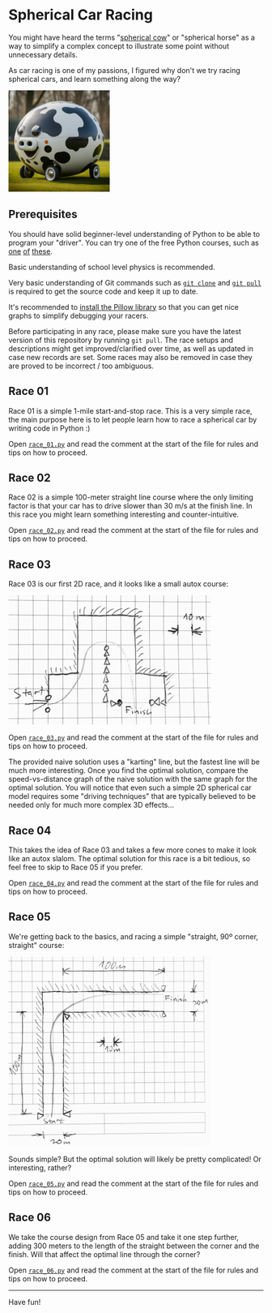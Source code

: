 # Spherical Car Racing

You might have heard the terms
"[spherical cow](https://en.wikipedia.org/wiki/Spherical_cow)"
or "spherical horse" as a way to simplify a complex concept to illustrate some
point without unnecessary details.

As car racing is one of my passions, I figured why don't we try racing spherical
cars, and learn something along the way?

![A spherical car](images/spherical-cow-car.jpg)

## Prerequisites

You should have solid beginner-level understanding of Python to be able to program
your "driver". You can try one of the free Python courses, such as
[one](https://www.mathplanet.com/education/programming)
[of](https://www.coursera.org/professional-certificates/google-it-automation)
[these](https://www.udemy.com/course/math-with-python/).

Basic understanding of school level physics is recommended.

Very basic understanding of Git commands such as
[`git clone`](https://docs.github.com/en/repositories/creating-and-managing-repositories/cloning-a-repository)
and
[`git pull`](https://docs.github.com/en/get-started/using-git/getting-changes-from-a-remote-repository)
is required to get the source code and keep it up to date.

It's recommended to
[install the Pillow library](https://pillow.readthedocs.io/en/stable/installation.html)
so that you can get nice graphs to simplify debugging your racers.

Before participating in any race, please make sure you have the latest version
of this repository by running `git pull`. The race setups and descriptions might
get improved/clarified over time, as well as updated in case new records are set.
Some races may also be removed in case they are proved to be incorrect / too ambiguous.

## Race 01

Race 01 is a simple 1-mile start-and-stop race.
This is a very simple race, the main purpose here is to let people learn how to
race a spherical car by writing code in Python :)

Open [`race_01.py`](race_01.py) and read the comment at the start of the file
for rules and tips on how to proceed.

## Race 02

Race 02 is a simple 100-meter straight line course where the only limiting
factor is that your car has to drive slower than 30 m/s at the finish line.
In this race you might learn something interesting and counter-intuitive.

Open [`race_02.py`](race_02.py) and read the comment at the start of the file
for rules and tips on how to proceed.

## Race 03

Race 03 is our first 2D race, and it looks like a small autox course:

![Race 03 course layout](images/race-03-course.jpg)

Open [`race_03.py`](race_03.py) and read the comment at the start of the file
for rules and tips on how to proceed.

The provided naive solution uses a "karting" line, but the fastest line will
be much more interesting. Once you find the optimal solution, compare the
speed-vs-distance graph of the naive solution with the same graph for the
optimal solution. You will notice that even such a simple 2D spherical car model
requires some "driving techniques" that are typically believed to be needed only
for much more complex 3D effects...

## Race 04

This takes the idea of Race 03 and takes a few more cones to make it look like
an autox slalom. The optimal solution for this race is a bit tedious, so feel
free to skip to Race 05 if you prefer.

Open [`race_04.py`](race_04.py) and read the comment at the start of the file
for rules and tips on how to proceed.

## Race 05

We're getting back to the basics, and racing a simple "straight, 90º corner,
straight" course:

![Race 05 course layout](images/race-05-course.jpg)

Sounds simple? But the optimal solution will likely be pretty complicated!
Or interesting, rather?

Open [`race_05.py`](race_05.py) and read the comment at the
start of the file for rules and tips on how to proceed.

## Race 06

We take the course design from Race 05 and take it one step further, adding
300 meters to the length of the straight between the corner and the finish.
Will that affect the optimal line through the corner?

Open [`race_06.py`](race_06.py) and read the comment at the start of the file
for rules and tips on how to proceed.

---

Have fun!
